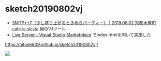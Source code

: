 # sketch20190802vj

- [SMTP++7（少し盛り上がるときめきパーティー） | 2019.08.02 京都木屋町 cafe la siesta](https://smtppp.club/smtp7/) 用のVJツール
- [Live Server - Visual Studio Marketplace](https://marketplace.visualstudio.com/items?itemName=ritwickdey.LiveServer) でindex.htmlを開いて実施した

https://hitode909.github.io/sketch20190802vj/

![](vj.gif)
